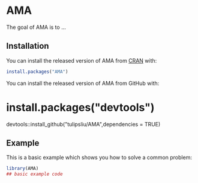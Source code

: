 
# AMA

<!-- badges: start -->
<!-- badges: end -->

The goal of AMA is to ...

## Installation

You can install the released version of AMA from [CRAN](https://CRAN.R-project.org) with:

``` r
install.packages("AMA")
```
You can install the released version of AMA from GitHub with:

# install.packages("devtools")
devtools::install_github("tulipsliu/AMA",dependencies = TRUE)
## Example

This is a basic example which shows you how to solve a common problem:

``` r
library(AMA)
## basic example code
```

